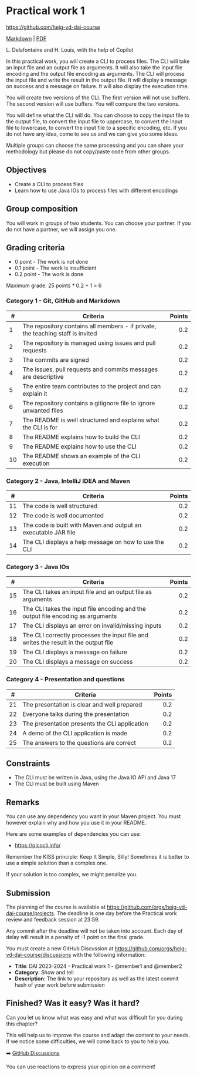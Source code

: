 [markdown]:
  https://github.com/heig-vd-dai-course/heig-vd-dai-course/blob/main/06-practical-work-1/README.md
[pdf]:
  https://heig-vd-dai-course.github.io/heig-vd-dai-course/06-practical-work-1/06-practical-work-1.pdf
[discussions]: https://github.com/orgs/heig-vd-dai-course/discussions/5

# Practical work 1

<https://github.com/heig-vd-dai-course>

[Markdown][markdown] | [PDF][pdf]

L. Delafontaine and H. Louis, with the help of Copilot

In this practical work, you will create a CLI to process files. The CLI will
take an input file and an output file as arguments. It will also take the input
file encoding and the output file encoding as arguments. The CLI will process
the input file and write the result in the output file. It will display a
message on success and a message on failure. It will also display the execution
time.

You will create two versions of the CLI. The first version will not use buffers.
The second version will use buffers. You will compare the two versions.

You will define what the CLI will do. You can choose to copy the input file to
the output file, to convert the input file to uppercase, to convert the input
file to lowercase, to convert the input file to a specific encoding, etc. If you
do not have any idea, come to see us and we can give you some ideas.

Multiple groups can choose the same processing and you can share your
methodology but please do not copy/paste code from other groups.

## Objectives

- Create a CLI to process files
- Learn how to use Java IOs to process files with different encodings

## Group composition

You will work in groups of two students. You can choose your partner. If you do
not have a partner, we will assign you one.

## Grading criteria

- 0 point - The work is not done
- 0.1 point - The work is insufficient
- 0.2 point - The work is done

Maximum grade: 25 points \* 0.2 + 1 = 6

### Category 1 - Git, GitHub and Markdown

| #   | Criteria                                                                        | Points |
| --- | ------------------------------------------------------------------------------- | -----: |
| 1   | The repository contains all members - if private, the teaching staff is invited |    0.2 |
| 2   | The repository is managed using issues and pull requests                        |    0.2 |
| 3   | The commits are signed                                                          |    0.2 |
| 4   | The issues, pull requests and commits messages are descriptive                  |    0.2 |
| 5   | The entire team contributes to the project and can explain it                   |    0.2 |
| 6   | The repository contains a gitignore file to ignore unwanted files               |    0.2 |
| 7   | The README is well structured and explains what the CLI is for                  |    0.2 |
| 8   | The README explains how to build the CLI                                        |    0.2 |
| 9   | The README explains how to use the CLI                                          |    0.2 |
| 10  | The README shows an example of the CLI execution                                |    0.2 |

### Category 2 - Java, IntelliJ IDEA and Maven

| #   | Criteria                                                       | Points |
| --- | -------------------------------------------------------------- | -----: |
| 11  | The code is well structured                                    |    0.2 |
| 12  | The code is well documented                                    |    0.2 |
| 13  | The code is built with Maven and output an executable JAR file |    0.2 |
| 14  | The CLI displays a help message on how to use the CLI          |    0.2 |

### Category 3 - Java IOs

| #   | Criteria                                                                            | Points |
| --- | ----------------------------------------------------------------------------------- | -----: |
| 15  | The CLI takes an input file and an output file as arguments                         |    0.2 |
| 16  | The CLI takes the input file encoding and the output file encoding as arguments     |    0.2 |
| 17  | The CLI displays an error on invalid/missing inputs                                 |    0.2 |
| 18  | The CLI correctly processes the input file and writes the result in the output file |    0.2 |
| 19  | The CLI displays a message on failure                                               |    0.2 |
| 20  | The CLI displays a message on success                                               |    0.2 |

### Category 4 - Presentation and questions

| #   | Criteria                                      | Points |
| --- | --------------------------------------------- | -----: |
| 21  | The presentation is clear and well prepared   |    0.2 |
| 22  | Everyone talks during the presentation        |    0.2 |
| 23  | The presentation presents the CLI application |    0.2 |
| 24  | A demo of the CLI application is made         |    0.2 |
| 25  | The answers to the questions are correct      |    0.2 |

## Constraints

- The CLI must be written in Java, using the Java IO API and Java 17
- The CLI must be built using Maven

## Remarks

You can use any dependency you want in your Maven project. You must however
explain why and how you use it in your README.

Here are some examples of dependencies you can use:

- <https://picocli.info/>

Remember the KISS principle: Keep It Simple, Silly! Sometimes it is better to
use a simple solution than a complex one.

If your solution is too complex, we might penalize you.

## Submission

The planning of the course is available at
<https://github.com/orgs/heig-vd-dai-course/projects>. The deadline is one day
before the Practical work review and feedback session at 23:59.

Any commit after the deadline will not be taken into account. Each day of delay
will result in a penalty of -1 point on the final grade.

You must create a new GitHub Discussion at
<https://github.com/orgs/heig-vd-dai-course/discussions> with the following
information:

- **Title**: DAI 2023-2024 - Practical work 1 - @member1 and @member2
- **Category**: Show and tell
- **Description**: The link to your repository as well as the latest commit hash
  of your work before submission

## Finished? Was it easy? Was it hard?

Can you let us know what was easy and what was difficult for you during this
chapter?

This will help us to improve the course and adapt the content to your needs. If
we notice some difficulties, we will come back to you to help you.

:arrow_right: [GitHub Discussions][discussions]

You can use reactions to express your opinion on a comment!
